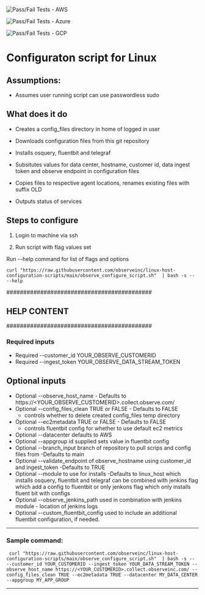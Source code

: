 ![Pass/Fail Tests - AWS](https://github.com/observeinc/linux-host-configuration-scripts/actions/workflows/AWS-EC2-Tests.yaml/badge.svg?branch=main)

![Pass/Fail Tests - Azure](https://github.com/observeinc/linux-host-configuration-scripts/actions/workflows/fabric-install-tests-azure.yaml/badge.svg?branch=main)

![Pass/Fail Tests - GCP](https://github.com/observeinc/linux-host-configuration-scripts/actions/workflows/fabric-install-tests-gcp.yaml/badge.svg?branch=main)
# Configuraton script for Linux
## Assumptions:
- Assumes user running script can use passwordless sudo

## What does it do
- Creates a config_files directory in home of logged in user

- Downloads configuration files from this git repository

- Installs osquery, fluentbit and telegraf

- Subsitutes values for data center, hostname, customer id, data ingest token and observe endpoint in configuration files

- Copies files to respective agent locations, renames existing files with suffix OLD

- Outputs status of services


## Steps to configure

1. Login to machine via ssh

2. Run script with flag values set

Run --help command for list of flags and options

``` curl "https://raw.githubusercontent.com/observeinc/linux-host-configuration-scripts/main/observe_configure_script.sh"  | bash -s -- --help ```

###########################################
## HELP CONTENT
###########################################
### Required inputs
- Required --customer_id YOUR_OBSERVE_CUSTOMERID
- Required --ingest_token YOUR_OBSERVE_DATA_STREAM_TOKEN
## Optional inputs
- Optional --observe_host_name - Defaults to https://<YOUR_OBSERVE_CUSTOMERID>.collect.observe.com/
- Optional --config_files_clean TRUE or FALSE - Defaults to FALSE
    - controls whether to delete created config_files temp directory
- Optional --ec2metadata TRUE or FALSE - Defaults to FALSE
    - controls fluentbit config for whether to use default ec2 metrics
- Optional --datacenter defaults to AWS
- Optional --appgroup id supplied sets value in fluentbit config
- Optional --branch_input branch of repository to pull scrips and config files from -Defaults to main
- Optional --validate_endpoint of observe_hostname using customer_id and ingest_token -Defaults to TRUE
- Optional --module to use for installs -Defaults to linux_host which installs osquery, fluentbit and telegraf
    can be combined with jenkins flag which add a config to fluentbit or only jenkons flag which only installs fluent bit with configs
- Optional --observe_jenkins_path used in combination with jenkins module - location of jenkins logs
- Optional --custom_fluentbit_config used to include an additional fluentbit configuration, if needed.
***************************
### Sample command:
``` curl "https://raw.githubusercontent.com/observeinc/linux-host-configuration-scripts/main/observe_configure_script.sh"  | bash -s -- --customer_id YOUR_CUSTOMERID --ingest_token YOUR_DATA_STREAM_TOKEN --observe_host_name https://<YOUR_CUSTOMERID>.collect.observeinc.com/ --config_files_clean TRUE --ec2metadata TRUE --datacenter MY_DATA_CENTER --appgroup MY_APP_GROUP```
***************************
